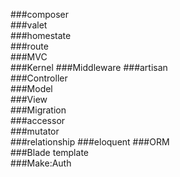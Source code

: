 ###composer   
###valet   
###homestate   
###route   
###MVC   
###Kernel
###Middleware
###artisan    
###Controller    
###Model   
###View   
###Migration    
###accessor    
###mutator    
###relationship
###eloquent 
###ORM    
###Blade template    
###Make:Auth   


